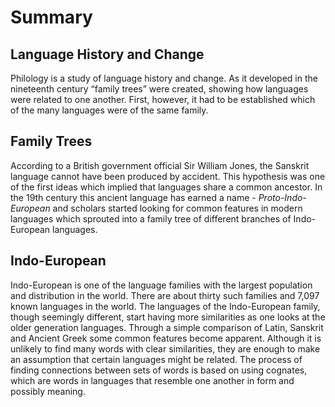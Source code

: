 # Summary
## Language History and Change
Philology is a study of language history and change. As it developed in the nineteenth century “family trees” were created, showing how languages were related to one another. First, however, it had to be established which of the many languages were of the same family.
## Family Trees
According to a British government official Sir William Jones, the Sanskrit language cannot have been produced by accident. This hypothesis was one of the first ideas which implied that languages share a common ancestor. In the 19th century this ancient language has earned a name - *Proto-Indo-European* and scholars started looking for common features in modern languages which sprouted into a family tree of different branches of Indo-European languages.
## Indo-European
Indo-European is one of the language families with the largest population and distribution in the world. There are about thirty such families and 7,097 known languages in the world. The languages of the Indo-European family, though seemingly different, start having more similarities as one looks at the older generation languages. Through a simple comparison of Latin, Sanskrit and Ancient Greek some common features become apparent. Although it is unlikely to find many words with clear similarities, they are enough to make an assumption that certain languages might be related.
The process of finding connections between sets of words is based on using cognates, which are words in languages that resemble one another in form and possibly meaning.